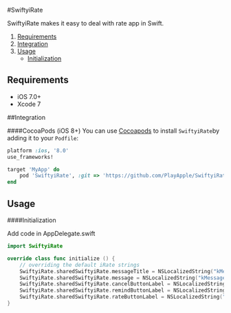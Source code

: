 #SwiftyiRate 

SwiftyiRate makes it easy to deal with rate app in Swift.

1. [Requirements](#requirements)
1. [Integration](#integration)
1. [Usage](#usage)
	- [Initialization](#initialization)

## Requirements

- iOS 7.0+
- Xcode 7

##Integration

####CocoaPods (iOS 8+)
You can use [Cocoapods](http://cocoapods.org/) to install `SwiftyiRate`by adding it to your `Podfile`:
```ruby
platform :ios, '8.0'
use_frameworks!

target 'MyApp' do
	pod 'SwiftyiRate', :git => 'https://github.com/PlayApple/SwiftyiRate.git'
end
```

## Usage

####Initialization

Add code in AppDelegate.swift
```swift
import SwiftyiRate
```
```swift
override class func initialize () {
	// overriding the default iRate strings
	SwiftyiRate.sharedSwiftyiRate.messageTitle = NSLocalizedString("kMessageTitle", comment: "iRate message title")
	SwiftyiRate.sharedSwiftyiRate.message = NSLocalizedString("kMessage", comment: "iRate message")
	SwiftyiRate.sharedSwiftyiRate.cancelButtonLabel = NSLocalizedString("kCancelButtonLabel", comment: "Decline Button")
	SwiftyiRate.sharedSwiftyiRate.remindButtonLabel = NSLocalizedString("kRemindButtonLabel", comment: "Remind Button")
	SwiftyiRate.sharedSwiftyiRate.rateButtonLabel = NSLocalizedString("kRateButtonLabel", comment: "Rate Button")
}
```
